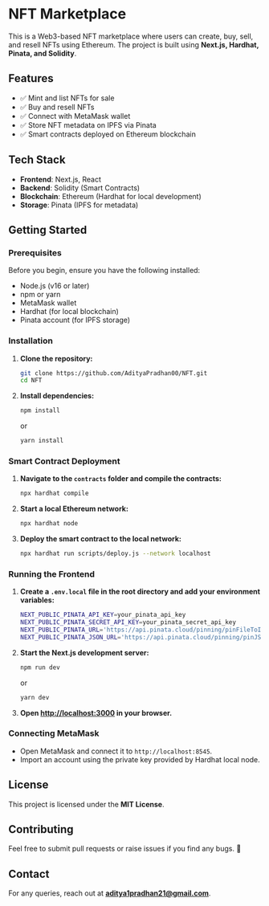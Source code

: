 # NFT Marketplace

This is a Web3-based NFT marketplace where users can create, buy, sell, and resell NFTs using Ethereum. The project is built using **Next.js, Hardhat, Pinata, and Solidity**.

## Features

- ✅ Mint and list NFTs for sale
- ✅ Buy and resell NFTs
- ✅ Connect with MetaMask wallet
- ✅ Store NFT metadata on IPFS via Pinata
- ✅ Smart contracts deployed on Ethereum blockchain

## Tech Stack

- **Frontend**: Next.js, React
- **Backend**: Solidity (Smart Contracts)
- **Blockchain**: Ethereum (Hardhat for local development)
- **Storage**: Pinata (IPFS for metadata)

## Getting Started

### Prerequisites

Before you begin, ensure you have the following installed:

- Node.js (v16 or later)
- npm or yarn
- MetaMask wallet
- Hardhat (for local blockchain)
- Pinata account (for IPFS storage)

### Installation

1. **Clone the repository:**

   ```sh
   git clone https://github.com/AdityaPradhan00/NFT.git
   cd NFT
   ```

2. **Install dependencies:**

   ```sh
   npm install
   ```

   or

   ```sh
   yarn install
   ```

### Smart Contract Deployment

1. **Navigate to the `contracts` folder and compile the contracts:**

   ```sh
   npx hardhat compile
   ```

2. **Start a local Ethereum network:**

   ```sh
   npx hardhat node
   ```

3. **Deploy the smart contract to the local network:**

   ```sh
   npx hardhat run scripts/deploy.js --network localhost
   ```

### Running the Frontend

1. **Create a `.env.local` file in the root directory and add your environment variables:**

   ```sh
   NEXT_PUBLIC_PINATA_API_KEY=your_pinata_api_key
   NEXT_PUBLIC_PINATA_SECRET_API_KEY=your_pinata_secret_api_key
   NEXT_PUBLIC_PINATA_URL='https://api.pinata.cloud/pinning/pinFileToIPFS'
   NEXT_PUBLIC_PINATA_JSON_URL='https://api.pinata.cloud/pinning/pinJSONToIPFS'
   ```

2. **Start the Next.js development server:**

   ```sh
   npm run dev
   ```

   or

   ```sh
   yarn dev
   ```

3. **Open [http://localhost:3000](http://localhost:3000) in your browser.**

### Connecting MetaMask

- Open MetaMask and connect it to `http://localhost:8545`.
- Import an account using the private key provided by Hardhat local node.

## License

This project is licensed under the **MIT License**.

## Contributing

Feel free to submit pull requests or raise issues if you find any bugs. 🚀

## Contact

For any queries, reach out at **aditya1pradhan21@gmail.com**.
